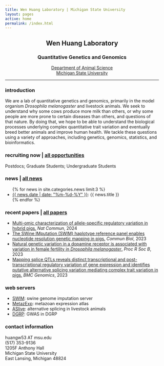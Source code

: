 ```yaml
---
title: Wen Huang Laboratory | Michigan State University
layout: pages
active: home
permalink: /index.html
---
```


## <center>Wen Huang Laboratory</center>  
### <center>Quantitative Genetics and Genomics</center>

<center><a href="https://www.canr.msu.edu/ans/" target="_blank">Department of Animal Science</a></center>
<center><a href="https://msu.edu" target="_blank">Michigan State University</a></center>

-----

### introduction

We are a lab of quantitative genetics and genomics, primarily in the model organism <i>Drosophila melanogaster</i> and livestock animals. We seek to understand why some cows produce more milk than others, or why some people are more prone to certain diseases than others, and questions of that nature. By doing that, we hope to be able to understand the biological processes underlying complex quantitative trait variation and eventually breed better animals and improve human health. We tackle these questions using a variety of approaches, including genetics, genomics, statistics, and bioinformatics.

### recruiting now | <a href="{{ site.baseurl }}/join.html">all opportunities</a>

<i class="fa fa-check-circle" aria-hidden="true" style="color:green"></i> Postdocs; <i class="fa fa-check-circle" aria-hidden="true"  style="color:green"></i> Graduate Students; <i class="fa fa-check-circle" aria-hidden="true"  style="color:green"></i> Undergraduate Students
<!---
 <i class="fa fa-times-circle" aria-hidden="true"  style="color:red"></i> Undergraduate Students; 
--->

###  news | <a href="{{ site.baseurl }}/news.html">all news</a>

<ul>
  {% for news in site.categories.news limit:3 %}
    <li>
      <a href="{{ site.baseurl }}{{ news.url }}">{{ news.date | date: "%m-%d-%Y" }}</a>: {{ news.title }}
    </li>
  {% endfor %}
</ul>

### recent papers | <a href="{{ site.baseurl }}/publications.html">all papers</a>

- <a href="https://www.nature.com/articles/s41467-024-49923-5" targe="_blank">Multi-omic characterization of allele-specific regulatory variation in hybrid pigs.</a> <i>Nat Commun</i>, 2024
- <a href="https://www.nature.com/articles/s42003-023-04933-9" target="_blank">The SWine IMputation (SWIM) haplotype reference panel enables nucleotide resolution genetic mapping in pigs.</a> <i>Commun Biol</i>, 2023
- <a href="https://doi.org/10.1098/rspb.2023.0375" target="_blank">Natural genetic variation in a dopamine receptor is associated with variation in female fertility in <i>Drosophila melanogaster</i>.</a> <i>Proc R Soc B</i>, 2023
- <a href="https://bmcgenomics.biomedcentral.com/articles/10.1186/s12864-023-09314-4" target="_blank">Mapping splice QTLs reveals distinct transcriptional and post-transcriptional regulatory variation of gene expression and identifies putative alternative splicing variation mediating complex trait variation in pigs.</a> <i>BMC Genomics</i>, 2023


### web servers

- <a href="https://swimgeno.org" target="_blank">SWIM</a>: swine genome imputation server
- <a href="https://bioinfo.njau.edu.cn/metazExp/" target="_blank">MetazExp</a>: metazoan expression atlas
- <a href="http://aslive.org" target="blank">ASlive</a>: alternative splicing in livestock animals
- <a href="http://dgrp2.gnets.ncsu.edu" target="_blank">DGRP</a>: GWAS in DGRP

### contact information
<i class="fa fa-envelope" aria-hidden="true" style="color:#18453b"></i> huangw53 AT msu.edu  
<i class="fa fa-phone" aria-hidden="true"  style="color:#18453b"></i> (517) 353-9136  
1205F Anthony Hall    
Michigan State University  
East Lansing, Michigan 48824

<!-- Google tag (gtag.js) -->
<script async src="https://www.googletagmanager.com/gtag/js?id=G-21MFXXZDFR"></script>
<script>
  window.dataLayer = window.dataLayer || [];
  function gtag(){dataLayer.push(arguments);}
  gtag('js', new Date());

  gtag('config', 'G-21MFXXZDFR');
</script>
